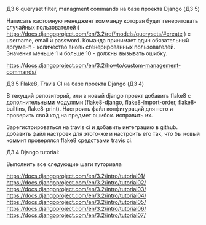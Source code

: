 ДЗ 6 queryset filter, managment commands на базе проекта Django (ДЗ 5)

Написать кастомную менеджент комманду которая будет генеритовать случайных пользователей ( https://docs.djangoproject.com/en/3.2/ref/models/querysets/#create ) c username, email и password. 
Команда принимает один обязательный аргумент - количество вновь сгенерированных пользователей. 
Значения меньше 1 и больше 10 - должны вызывать ошибку.

https://docs.djangoproject.com/en/3.2/howto/custom-management-commands/


ДЗ 5 Flake8, Travis CI на базе проекта Django (ДЗ 4)

В текущий репозиторий, или в новый django проект добавить flake8 с дополнительными модулями (flake8-django, flake8-import-order, flake8-builtins, flake8-print).
Настроить файл конфигураций для него и проверить свой код на предмет ошибок. исправить их.

Зарегистрироваться на travis ci и добавить интеграцию в github. добавить файл настроек для этого-же и настроить его так, что бы новый коммит проверялся flake8 средствами travis ci.


ДЗ 4 Django tutorial:

Выполнить все следующие шаги туториала

https://docs.djangoproject.com/en/3.2/intro/tutorial01/
https://docs.djangoproject.com/en/3.2/intro/tutorial02/
https://docs.djangoproject.com/en/3.2/intro/tutorial03/
https://docs.djangoproject.com/en/3.2/intro/tutorial04/
https://docs.djangoproject.com/en/3.2/intro/tutorial05/
https://docs.djangoproject.com/en/3.2/intro/tutorial06/
https://docs.djangoproject.com/en/3.2/intro/tutorial07/
